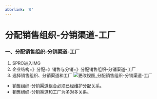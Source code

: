 ```yaml
---
abbrlink: '0'
---
```

# 分配销售组织-分销渠道-工厂 #



### 一、分配销售组织-分销渠道-工厂
1. SPRO进入IMG
2. 企业结构=》分配=》销售与分销=》分配销售组织-分销渠道-工厂
3. 选择销售组织、分销渠道和工厂
![更改视图_分配销售组织-分销渠道-工厂](/images/SAP/组织架构/更改视图_分配销售组织-分销渠道-工厂.png "更改视图_分配销售组织-分销渠道-工厂")

* 销售组织-分销渠道组合必须已经维护分配关系。
* 销售组织-分销渠道和工厂为多对多关系。